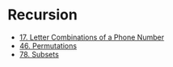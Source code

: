 Recursion
===

* [17. Letter Combinations of a Phone Number](recursion/lc-17.md)
* [46. Permutations](recursion/lc-46.md)
* [78. Subsets](recursion/lc-78.md)
